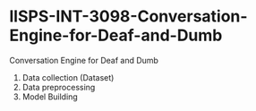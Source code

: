 # llSPS-INT-3098-Conversation-Engine-for-Deaf-and-Dumb

Conversation Engine for Deaf and Dumb
1. Data collection (Dataset)
2. Data preprocessing
3. Model Building
